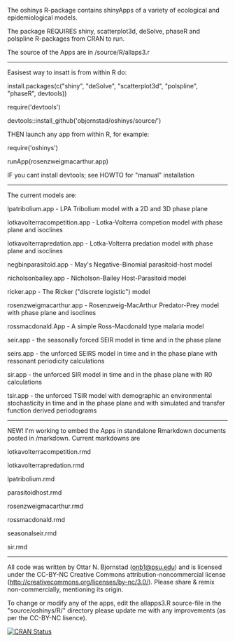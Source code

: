 
The oshinys R-package contains shinyApps of a variety of ecological and epidemiological models. 

The package REQUIRES shiny,
    scatterplot3d,
    deSolve,
    phaseR and
    polspline R-packages from CRAN to run.
    
The source of the Apps are in /source/R/allaps3.r
________________________________________

Easisest way to insatt is from within R do:

install.packages(c("shiny", "deSolve", "scatterplot3d", "polspline", "phaseR", devtools))

require('devtools')

devtools::install_github('objornstad/oshinys/source/')

THEN launch any app from within R, for example:

require('oshinys')

runApp(rosenzweigmacarthur.app)


IF you cant install devtools; see HOWTO for "manual" installation
________________________________________

The current models are:

lpatribolium.app - LPA Tribolium model with a 2D and 3D phase plane

lotkavolterracompetition.app - Lotka-Volterra competion model with phase plane and isoclines

lotkavolterrapredation.app - Lotka-Volterra predation model with phase plane and isoclines

negbinparasitoid.app - May's Negative-Binomial parasitoid-host model

nicholsonbailey.app - Nicholson-Bailey Host-Parasitoid model

ricker.app - The Ricker ("discrete logistic") model

rosenzweigmacarthur.app - Rosenzweig-MacArthur Predator-Prey model with phase plane and isoclines

rossmacdonald.App - A simple Ross-Macdonald type malaria model

seir.app - the seasonally forced SEIR model in time and in the phase plane

seirs.app - the unforced SEIRS model in time and in the phase plane with ressonant periodicity calculations

sir.app - the unforced SIR model in time and in the phase plane with R0 calculations

tsir.app - the unforced TSIR model with demographic an environmental stochasticity in time and in 
the phase plane and with simulated and transfer function derived periodograms

______________________________________

NEW! I'm working to embed the Apps in standalone Rmarkdown documents posted in /markdown. Current markdowns are

lotkavolterracompetition.rmd

lotkavolterrapredation.rmd

lpatribolium.rmd

parasitoidhost.rmd

rosenzweigmacarthur.rmd

rossmacdonald.rmd

seasonalseir.rmd

sir.rmd

________________________________

All code was written by Ottar N. Bjornstad (onb1@psu.edu) and is licensed under the CC-BY-NC Creative Commons attribution-noncommercial license (http://creativecommons.org/licenses/by-nc/3.0/). Please share & remix non-commercially, mentioning its origin.

To change or modify any of the apps, edit the allapps3.R source-file in the "source/oshinys/R/" directory please update me with any improvements (as per the CC-BY-NC lisence).

[![CRAN Status](https://www.r-pkg.org/badges/version/oshinys)](https://cran.r-project.org/package=oshinys)
